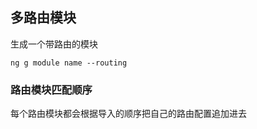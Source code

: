 ## 多路由模块
生成一个带路由的模块
```language
ng g module name --routing
```
### 路由模块匹配顺序
每个路由模块都会根据导入的顺序把自己的路由配置追加进去
